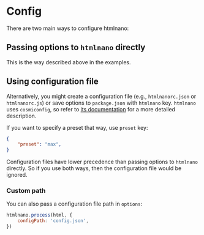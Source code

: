 # Config

There are two main ways to configure htmlnano:

## Passing options to `htmlnano` directly
This is the way described above in the examples.

## Using configuration file
Alternatively, you might create a configuration file (e.g., `htmlnanorc.json` or `htmlnanorc.js`) or save options to `package.json` with `htmlnano` key.
`htmlnano` uses `cosmiconfig`, so refer to [its documentation](https://github.com/davidtheclark/cosmiconfig/blob/main/README.md) for a more detailed description.

If you want to specify a preset that way, use `preset` key:

```json
{
    "preset": "max",
}
```

Configuration files have lower precedence than passing options to `htmlnano` directly.
So if you use both ways, then the configuration file would be ignored.

### Custom path

You can also pass a configuration file path in `options`:

```js
htmlnano.process(html, {
    configPath: 'config.json',
})
```
